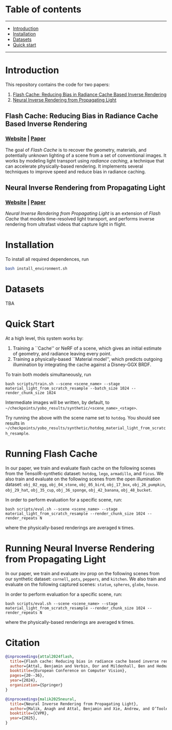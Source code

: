 # Table of contents
-----
  * [Introduction](#introduction)
  * [Installation](#installation)
  * [Datasets](#datasets)
  * [Quick start](#quick-start)
------

# Introduction

This repository contains the code for two papers:

1. [Flash Cache: Reducing Bias in Radiance Cache Based Inverse Rendering](https://benattal.github.io/flash-cache/)
2. [Neural Inverse Rendering from Propagating Light](https://benattal.github.io/flash-cache/)

## Flash Cache: Reducing Bias in Radiance Cache Based Inverse Rendering

### [Website](https://benattal.github.io/flash-cache/) |  [Paper](https://benattal.github.io/flash-cache/flash_cache.pdf)

The goal of *Flash Cache* is to recover the geometry, materials, and potentially unknown lighting of a scene from a set of conventional images. It works by modeling light transport using *radiance caching*, a technique that can accelerate physically-based rendering. It implements several techniques to improve speed and reduce bias in radiance caching.

## Neural Inverse Rendering from Propagating Light

### [Website](https://benattal.github.io/flash-cache/) |  [Paper](https://benattal.github.io/flash-cache/flash_cache.pdf)

*Neural Inverse Rendering from Propagating Light* is an extension of *Flash Cache* that models time-resolved light transport, and performs inverse rendering from ultrafast videos that capture light in flight.

# Installation

To install all required dependences, run

```bash
bash install_environment.sh
```

# Datasets
TBA

# Quick Start

At a high level, this system works by:

1. Training a ``Cache'' or NeRF of a scene, which gives an initial estimate of geometry, and radiance leaving every point.
2. Training a physically-based ``Material model'', which predicts outgoing illumination by integrating the cache against a Disney-GGX BRDF.

To train both models simultaneously, run

```
bash scripts/train.sh --scene <scene_name> --stage material_light_from_scratch_resample --batch_size 1024 --render_chunk_size 1024
```

Intermediate images will be written, by default, to `~/checkpoints/yobo_results/synthetic/<scene_name>_<stage>`. 

Try running the above with the scene name set to `hotdog`. You should see results in `~/checkpoints/yobo_results/synthetic/hotdog_material_light_from_scratch_resample`.

# Running Flash Cache

In our paper, we train and evaluate flash cache on the following scenes from the TensoIR-synthetic dataset: `hotdog`, `lego`, `armadillo`, and `ficus`. We also train and evaluate on the following scenes from the open illumination dataset: `obj_02_egg`, `obj_04_stone`, `obj_05_bird`, `obj_17_box`, `obj_26_pumpkin`, `obj_29_hat`, `obj_35_cup`, `obj_36_sponge`, `obj_42_banana`, `obj_48_bucket`.

In order to perform evaluation for a specific scene, run:

```
bash scripts/eval.sh --scene <scene_name> --stage material_light_from_scratch_resample --render_chunk_size 1024 --render_repeats N
```

where the physically-based renderings are averaged `N` times.

# Running Neural Inverse Rendering from Propagating Light

In our paper, we train and evaluate inv prop on the following scenes from our synthetic dataset: `cornell`, `pots`, `peppers`, and `kitchen`. We also train and evaluate on the following captured scenes: `statue`, `spheres`, `globe`, `house`.

In order to perform evaluation for a specific scene, run:

```
bash scripts/eval.sh --scene <scene_name> --stage material_light_from_scratch_resample --render_chunk_size 1024 --render_repeats N
```

where the physically-based renderings are averaged `N` times.

# Citation

```bibtex
@inproceedings{attal2024flash,
  title={Flash cache: Reducing bias in radiance cache based inverse rendering},
  author={Attal, Benjamin and Verbin, Dor and Mildenhall, Ben and Hedman, Peter and Barron, Jonathan T and O’Toole, Matthew and Srinivasan, Pratul P},
  booktitle={European Conference on Computer Vision},
  pages={20--36},
  year={2024},
  organization={Springer}
}
```

```bibtex
@inproceedings{malik2025neural,
  title={Neural Inverse Rendering from Propagating Light},
  author={Malik, Anagh and Attal, Benjamin and Xie, Andrew, and O’Toole, Matthew and Lindell, David},
  booktitle={CVPR},
  year={2025},
}
```